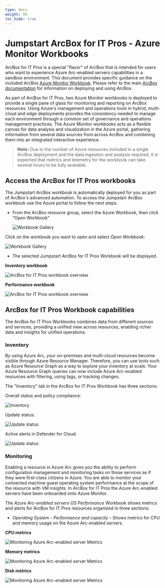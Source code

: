 ```yaml
---
type: docs
weight: 99
toc_hide: true
---
```


# Jumpstart ArcBox for IT Pros - Azure Monitor Workbooks

ArcBox for IT Pros is a special "flavor" of ArcBox that is intended for users who want to experience Azure Arc-enabled servers capabilities in a sandbox environment. This document provides specific guidance on the included ArcBox [Azure Monitor Workbook](https://learn.microsoft.com/azure/azure-monitor/visualize/workbooks-overview). Please refer to the main [ArcBox documentation](../ITPro/) for information on deploying and using ArcBox.

As part of ArcBox for IT Pros, two Azure Monitor workbooks is deployed to provide a single pane of glass for monitoring and reporting on ArcBox resources. Using Azure's management and operations tools in hybrid, multi-cloud and edge deployments provides the consistency needed to manage each environment through a common set of governance and operations management practices. The Azure Monitor workbooks acts as a flexible canvas for data analysis and visualization in the Azure portal, gathering information from several data sources from across ArcBox and combining them into an integrated interactive experience.

   > **Note:** Due to the number of Azure resources included in a single ArcBox deployment and the data ingestion and analysis required, it is expected that metrics and telemetry for the workbook can take several hours to be fully available.

## Access the ArcBox for IT Pros workbooks

The Jumpstart ArcBox workbook is automatically deployed for you as part of ArcBox's advanced automation. To access the Jumpstart ArcBox workbook use the Azure portal to follow the next steps.

- From the ArcBox resource group, select the Azure Workbook, then click "Open Workbook"

   ![Workbook Gallery](./azure_workbook.png)

Click on the workbook you want to open and select _Open Workbook_:

   ![Workbook Gallery](./open_workbook.png)

- The selected Jumpstart ArcBox for IT Pros Workbook will be displayed.

**Inventory workbook**

![ArcBox for IT Pros workbook overview](./workbook_inventory.png)

**Performance workbook**

![ArcBox for IT Pros workbook overview](./workbook_performance.png)

## ArcBox for IT Pros Workbook capabilities

The ArcBox for IT Pros Workbooks combines data from different sources and services, providing a unified view across resources, enabling richer data and insights for unified operations.

### Inventory

By using Azure Arc, your on-premises and multi-cloud resources become visible through Azure Resource Manager. Therefore, you can use tools such as Azure Resource Graph as a way to explore your inventory at scale. Your Azure Resource Graph queries can now include Azure Arc-enabled resources with filtering, using tags, or tracking changes.

The "Inventory" tab in the ArcBox for IT Pros Workbook has three sections:

Overall status and policy compliance:

   ![Inventory](./inventory_01.png)

Update status:

   ![Update status](./inventory_02.png)

Active alerts in Defender for Cloud:

   ![Update status](./inventory_03.png)

### Monitoring

Enabling a resource in Azure Arc gives you the ability to perform configuration management and monitoring tasks on those services as if they were first-class citizens in Azure. You are able to monitor your connected machine guest operating system performance at the scope of the resource with VM insights. In ArcBox for IT Pros the Azure Arc-enabled servers have been onboarded onto Azure Monitor.

The _Azure Arc-enabled servers OS Performance_ Workbook shows metrics and alerts for ArcBox for IT Pros resources organized in three sections:

- _Operating System - Performance and capacity_ - Shows metrics for CPU and memory usage on the Azure Arc-enabled servers.

**CPU metrics**

   ![Monitoring Azure Arc-enabled server Metrics](./monitoring_arc_servers_01.png)

**Memory metrics**

   ![Monitoring Azure Arc-enabled server Metrics](./monitoring_arc_servers_02.png)

**Disk metrics**

   ![Monitoring Azure Arc-enabled server Metrics](./monitoring_arc_servers_03.png)

